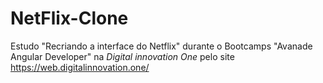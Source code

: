 # NetFlix-Clone
Estudo "Recriando a interface do Netflix" durante o Bootcamps "Avanade Angular Developer" na <em font-size="18"> Digital innovation One</em> pelo site https://web.digitalinnovation.one/
